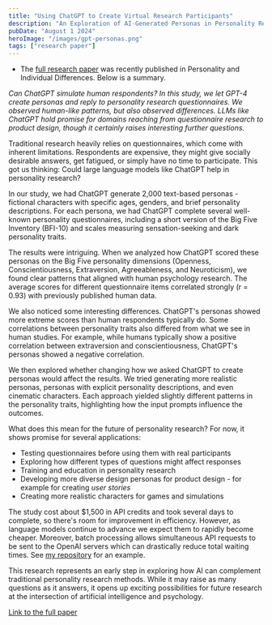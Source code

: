 ```yaml
---
title: "Using ChatGPT to Create Virtual Research Participants"
description: "An Exploration of AI-Generated Personas in Personality Research"
pubDate: "August 1 2024"
heroImage: "/images/gpt-personas.png"
tags: ["research paper"]
---
```


* The <a href="https://doi.org/10.1016/j.paid.2024.112729" target="_blank">full research paper</a> was recently published in Personality and Individual Differences. Below is a summary.

*Can ChatGPT simulate human respondents? In this study, we let GPT-4 create personas and reply to personality research questionnaires. We observed human-like patterns, but also observed differences. LLMs like ChatGPT hold promise for domains reaching from questionnaire research to product design, though it certainly raises interesting further questions.*

Traditional research heavily relies on questionnaires, which come with inherent limitations. Respondents are expensive, they might give socially desirable answers, get fatigued, or simply have no time to participate. This got us thinking: Could large language models like ChatGPT help in personality research?

In our study, we had ChatGPT generate 2,000 text-based personas - fictional characters with specific ages, genders, and brief personality descriptions. For each persona, we had ChatGPT complete several well-known personality questionnaires, including a short version of the Big Five Inventory (BFI-10) and scales measuring sensation-seeking and dark personality traits.

The results were intriguing. When we analyzed how ChatGPT scored these personas on the Big Five personality dimensions (Openness, Conscientiousness, Extraversion, Agreeableness, and Neuroticism), we found clear patterns that aligned with human psychology research. The average scores for different questionnaire items correlated strongly (r = 0.93) with previously published human data.

We also noticed some interesting differences. ChatGPT's personas showed more extreme scores than human respondents typically do. Some correlations between personality traits also differed from what we see in human studies. For example, while humans typically show a positive correlation between extraversion and conscientiousness, ChatGPT's personas showed a negative correlation.

We then explored whether changing how we asked ChatGPT to create personas would affect the results. We tried generating more realistic personas, personas with explicit personality descriptions, and even cinematic characters. Each approach yielded slightly different patterns in the personality traits, highlighting how the input prompts influence the outcomes.

What does this mean for the future of personality research? For now, it shows promise for several applications:

- Testing questionnaires before using them with real participants
- Exploring how different types of questions might affect responses
- Training and education in personality research
- Developing more diverse design personas for product design - for example for creating *user stories*
- Creating more realistic characters for games and simulations

The study cost about $1,500 in API credits and took several days to complete, so there's room for improvement in efficiency. However, as language models continue to advance we expect them to rapidly become cheaper. Moreover, batch processing allows simultaneous API requests to be sent to the OpenAI servers which can drastically reduce total waiting times. See [my repository](https://github.com/tomdries/parallelprompts) for an example. 

This research represents an early step in exploring how AI can complement traditional personality research methods. While it may raise as many questions as it answers, it opens up exciting possibilities for future research at the intersection of artificial intelligence and psychology.

<a href="https://doi.org/10.1016/j.paid.2024.112729" target="_blank">Link to the full paper</a>